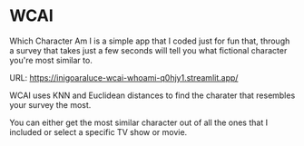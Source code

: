 # WCAI
Which Character Am I is a simple app that I coded just for fun that, through a survey that takes just a few seconds will tell you what fictional character you're most similar to.

URL: https://inigoaraluce-wcai-whoami-q0hjy1.streamlit.app/ 

WCAI uses KNN and Euclidean distances to find the charater that resembles your survey the most.

You can either get the most similar character out of all the ones that I included or select a specific TV show or movie.
